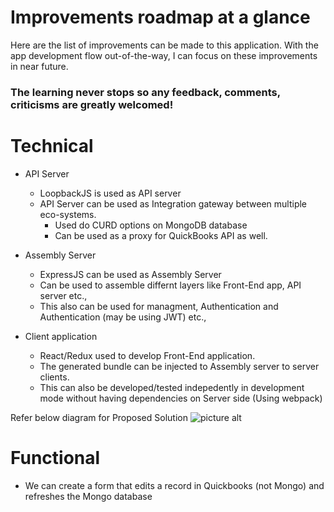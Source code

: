# Improvements roadmap at a glance 

Here are the list of improvements can be made to this application.  With the app development flow out-of-the-way,
I can focus on these improvements in near future.

### The learning never stops so any feedback, comments, criticisms are greatly welcomed! ###

Technical
=========================

 * API Server 
    * LoopbackJS is used as API server
    * API Server can be used as Integration gateway between multiple eco-systems. 
      * Used do CURD options on MongoDB database
      * Can be used as a proxy for QuickBooks API as well.

 * Assembly Server 
    * ExpressJS can be used as Assembly Server
    * Can be used to assemble differnt layers like Front-End app, API server etc., 
    * This also can be used for managment, Authentication and Authentication (may be using JWT) etc.,

 * Client application 
    * React/Redux used to develop Front-End application. 
    * The generated bundle can be injected to Assembly server to server clients.
    * This can also be developed/tested indepedently in development mode without having dependencies on Server side (Using webpack)

Refer below diagram for Proposed Solution ![picture alt](./Proposed-Solution.JPEG "Proposed Solution")

 Functional
=========================

 * We can create a form that edits a record in Quickbooks (not Mongo) and refreshes the Mongo database
